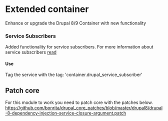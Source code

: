 # Extended container
Enhance or upgrade the Drupal 8/9 Container with new functionality

### Service Subscribers
Added functionality for service subscribers.
For more information about service subscribers [read](https://symfony.com/doc/3.4/service_container/service_subscribers_locators.html) 

#### Use
Tag the service with the tag: 'container.drupal_service_subscriber'

## Patch core
For this module to work you need to patch core with the patches below.
https://github.com/bonrita/drupal_core_patches/blob/master/drupal8/drupal-8-dependency-injection-service-closure-argument.patch


